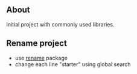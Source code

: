 ## About

Initial project with commonly used libraries.

## Rename project

- use [rename](https://pub.dev/packages/rename) package
- change each line "starter" using global search